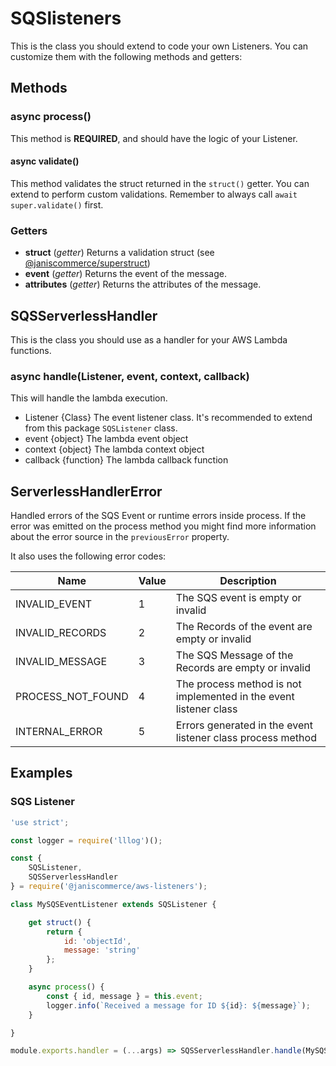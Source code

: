# SQSlisteners

This is the class you should extend to code your own Listeners. You can customize them with the following methods and getters:

## Methods
### async process()
This method is **REQUIRED**, and should have the logic of your Listener.

#### async validate()
This method validates the struct returned in the `struct()` getter. You can extend to perform custom validations. Remember to always call `await super.validate()` first.

### Getters
* **struct** (*getter*)
Returns a validation struct (see [@janiscommerce/superstruct](https://www.npmjs.com/package/@janiscommerce/superstruct))
* **event** (*getter*)
Returns the event of the message.
* **attributes** (*getter*)
Returns the attributes of the message.

## SQSServerlessHandler

This is the class you should use as a handler for your AWS Lambda functions.

### async handle(Listener, event, context, callback)
This will handle the lambda execution.
* Listener {Class} The event listener class. It's recommended to extend from this package `SQSListener` class.
* event {object} The lambda event object
* context {object} The lambda context object
* callback {function} The lambda callback function

## ServerlessHandlerError

Handled errors of the SQS Event or runtime errors inside process. If the error was emitted on the process method you might find more information about the error source in the `previousError` property.

It also uses the following error codes:

| Name | Value | Description |
| --- | --- | --- |
| INVALID_EVENT | 1 | The SQS event is empty or invalid |
| INVALID_RECORDS | 2 | The Records of the event are empty or invalid |
| INVALID_MESSAGE | 3 | The SQS Message of the Records are empty or invalid |
| PROCESS_NOT_FOUND | 4 | The process method is not implemented in the event listener class |
| INTERNAL_ERROR | 5 | Errors generated in the event listener class process method |

## Examples

### SQS Listener

```js
'use strict';

const logger = require('lllog')();

const {
	SQSListener,
	SQSServerlessHandler
} = require('@janiscommerce/aws-listeners');

class MySQSEventListener extends SQSListener {

	get struct() {
		return {
			id: 'objectId',
			message: 'string'
		};
	}

	async process() {
		const { id, message } = this.event;
		logger.info(`Received a message for ID ${id}: ${message}`);
	}

}

module.exports.handler = (...args) => SQSServerlessHandler.handle(MySQSEventListener, ...args);
```
